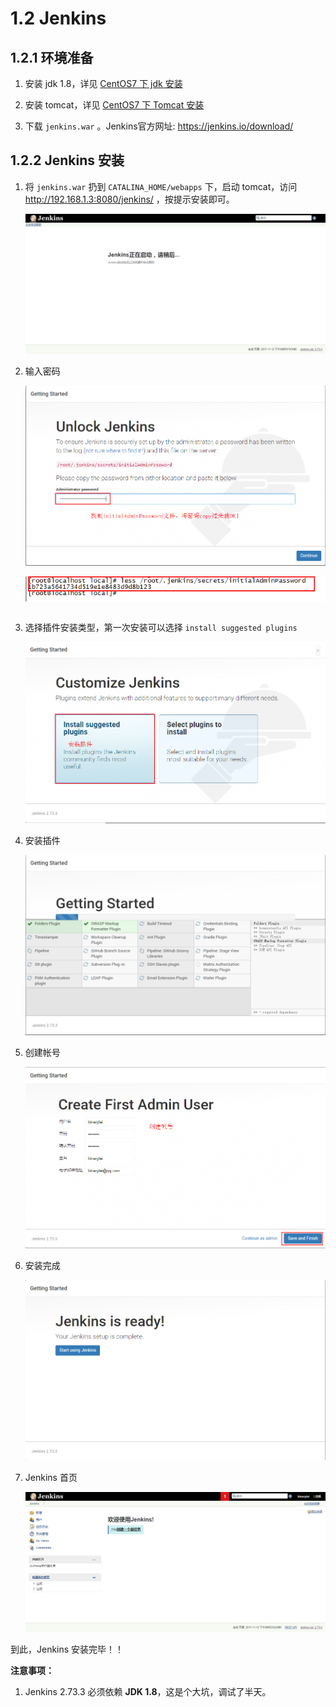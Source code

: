 # 1.2 Jenkins

## 1.2.1 环境准备

1. 安装 jdk 1.8，详见 [CentOS7 下 jdk 安装]()

2. 安装 tomcat，详见 [CentOS7 下 Tomcat 安装]()

3. 下载 `jenkins.war` 。Jenkins官方网址:  https://jenkins.io/download/

## 1.2.2 Jenkins 安装

1. 将 `jenkins.war` 扔到 `CATALINA_HOME/webapps` 下，启动 tomcat，访问 http://192.168.1.3:8080/jenkins/ ，按提示安装即可。

	![启动jenkins](img/1.2.1.png)

2. 输入密码

	![输入密码](img/1.2.2.png)

	![输入密码](img/1.2.2.1.png)

	```
	```

3. 选择插件安装类型，第一次安装可以选择 `install suggested plugins`

	![选择插件安装类型](img/1.2.3.png)

4. 安装插件

	![安装插件](img/1.2.4.png)

5. 创建帐号

	![创建帐号](img/1.2.5.png)

6. 安装完成

	![安装完成](img/1.2.6.png)

7. Jenkins 首页

	![Jenkins 首页](img/1.2.7.png)

到此，Jenkins 安装完毕！！

**注意事项：**

1. Jenkins 2.73.3 必须依赖 **JDK 1.8**，这是个大坑，调试了半天。



	